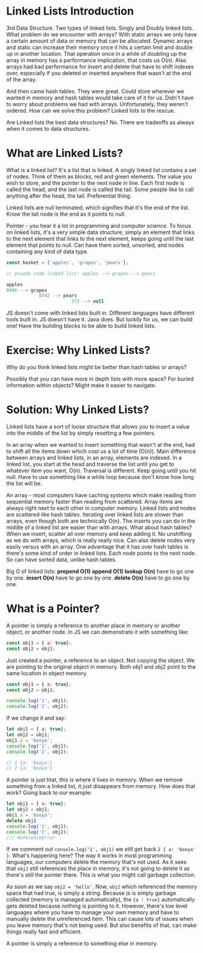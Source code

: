# Linked Lists Introduction 

3rd Data Structure. Two types of linked lists. Singly and Doubly linked lists. What problem do we encounter with arrays? With static arrays we only have a certain amount of data or memory that can be allocated. Dynamic arrays and static can increase their memory once it hits a certain limit and double up in another location. That operation once in a while of doubling up the array in memory has a performance implication, that costs us O(n). Also arrays had bad performance for insert and delete that have to shift indexes over, especially if you deleted or inserted anywhere that wasn't at the end of the array.

And then came hash tables. They were great. Could store wherever we wanted in memory and hash tables would take care of it for us. Didn't have to worry about problems we had with arrays. Unfortunately, they weren't ordered. How can we solve this problem? Linked lists to the rescue. 

Are Linked lists the best data structures? No. There are tradeoffs as always when it comes to data structures. 

# What are Linked Lists?

What is a linked list? It's a list that is linked. A singly linked list contains a set of nodes. Think of them as blocks, red and green elements. The value you wish to store, and the pointer to the next node in line. Each first node is called the head, and the last node is called the tail. Some people like to call anything after the head, the tail. Preferential thing. 

Linked lists are null terminated, which signifies that it's the end of the list. Know the tail node is the end as it points to null.

Pointer - you hear it a lot in programming and computer science. To focus on linked lists, it's a very simple data structure, simply an element that links to the next element that links to the next element, keeps going until the last element that points to null. Can have them sorted, unsorted, and nodes containing any kind of data type. 

```js
const basket = ['apples', 'grapes', 'pears'];

// psuedo code linked list: apples --> grapes --> pears

apples 
8946 --> grapes 
            8742 --> pears 
                        372 --> null
```

JS doesn't come with linked lists built in. Different languages have different tools built in. JS doesn't have it. Java does. But luckily for us, we can build one! Have the building blocks to be able to build linked lists.

# Exercise: Why Linked Lists? 

Why do you think linked lists might be better than hash tables or arrays? 

Possibly that you can have more in depth lists with more space? For buried information within objects? Might make it easier to navigate. 

# Solution: Why Linked Lists? 

Linked lists have a sort of loose structure that allows you to insert a value into the middle of the list by simply resetting a few pointers. 

In an array when we wanted to insert something that wasn't at the end, had to shift all the items down which cost us a lot of time (O(n)). Main difference between arrays and linked lists, in an array, elements are indexed. In a linked list, you start at the head and traverse the list until you get to whatever item you want, O(n). Traversal is different. Keep going until you hit null. Have to use something like a while loop because don't know how long the list will be.

An array - most computers have caching systems which make reading from sequential memory faster than reading from scattered. Array items are always right next to each other in computer memory. Linked lists and nodes are scattered like hash tables. Iterating over linked lists are slower than arrays, even though both are technically O(n). The inserts you can do in the middle of a linked list are easier than with arrays. What about hash tables? When we insert, scatter all over memory and keep adding it. No unshifting as we do with arrays, which is really really nice. Can also delete nodes very easily versus with an array. One advantage that it has over hash tables is there's some kind of order in linked lists. Each node points to the next node. So can have sorted data, unlike hash tables. 

Big O of linked lists:
**prepend O(1)**
**append O(1)**
**lookup O(n)** have to go one by one. 
**insert O(n)** have to go one by one. 
**delete O(n)** have to go one by one. 

# What is a Pointer? 

A pointer is simply a reference to another place in memory or another object, or another node. In JS we can demonstrate it with something like:

```js
const obj1 = { a: true};
const obj2 = obj1;
```

Just created a pointer, a reference to an object. Not copying the object. We are pointing to the original object in memory. Both obj1 and obj2 point to the same location in object memory. 

```js
const obj1 = { a: true};
const obj2 = obj1;

console.log('1', obj1);
console.log('2', obj2);
```

If we change it and say: 

```js
let obj1 = { a: true};
let obj2 = obj1;
obj1.a = 'booya';
console.log('1', obj1);
console.log('2', obj2);

// 1 {a: 'booya'}
// 2 {a: 'booya'}
```
A pointer is just htat, this is where it lives in memory. When we remove something from a linked list, it just disappears from memory. How does that work? Going back to our example: 

```js
let obj1 = { a: true};
let obj2 = obj1;
obj1.a = 'booya';
delete obj1
console.log('1', obj1);
console.log('2', obj2);
/// ReferenceError
```

If we comment out `console.log('1', obj1)` we still get back `2 { a: 'booya' }`. What's happening here? The way it works in most programming languages, our computers delete the memory that's not used. As it sees that `obj2` still references the place in memory, it's not going to delete it as there's still the pointer there. This is what you might call garbage collection. 

As soon as we say `obj2 = 'hello'`. Now, `obj2` which referenced the memory space that had true, is simply a string. Because js is simply garbage collected (memory is managed automatically), the `{a : true}` automatically gets deleted because nothing is pointing to it. However, there's low level languages where you have to manage your own memory and have to manually delete the unreferenced item. This can cause lots of issues when you leave memory that's not being used. But also benefits of that, can make things really fast and efficient.

A pointer is simply a reference to something else in memory. 